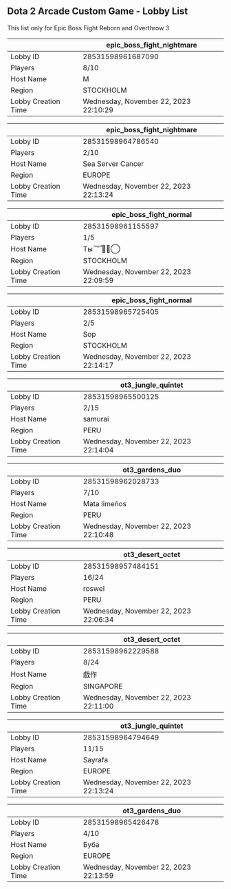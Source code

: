 ## Dota 2 Arcade Custom Game - Lobby List

This list only for Epic Boss Fight Reborn and Overthrow 3

|  | epic_boss_fight_nightmare |
| ------ | ------ |
| Lobby ID | 28531598961687090 |
| Players | 8/10 |
| Host Name | М |
| Region | STOCKHOLM |
| Lobby Creation Time | Wednesday, November 22, 2023 22:10:29 |


|  | epic_boss_fight_nightmare |
| ------ | ------ |
| Lobby ID | 28531598964786540 |
| Players | 2/10 |
| Host Name | Sea Server Cancer |
| Region | EUROPE |
| Lobby Creation Time | Wednesday, November 22, 2023 22:13:24 |


|  | epic_boss_fight_normal |
| ------ | ------ |
| Lobby ID | 28531598961155597 |
| Players | 1/5 |
| Host Name | Ты ⷫ ꙵ ⷣ ⷪ ⷬ⠒̫⃝ |
| Region | STOCKHOLM |
| Lobby Creation Time | Wednesday, November 22, 2023 22:09:59 |


|  | epic_boss_fight_normal |
| ------ | ------ |
| Lobby ID | 28531598965725405 |
| Players | 2/5 |
| Host Name | Sop |
| Region | STOCKHOLM |
| Lobby Creation Time | Wednesday, November 22, 2023 22:14:17 |


|  | ot3_jungle_quintet |
| ------ | ------ |
| Lobby ID | 28531598965500125 |
| Players | 2/15 |
| Host Name | samurai |
| Region | PERU |
| Lobby Creation Time | Wednesday, November 22, 2023 22:14:04 |


|  | ot3_gardens_duo |
| ------ | ------ |
| Lobby ID | 28531598962028733 |
| Players | 7/10 |
| Host Name | Mata limeños |
| Region | PERU |
| Lobby Creation Time | Wednesday, November 22, 2023 22:10:48 |


|  | ot3_desert_octet |
| ------ | ------ |
| Lobby ID | 28531598957484151 |
| Players | 16/24 |
| Host Name | roswel |
| Region | PERU |
| Lobby Creation Time | Wednesday, November 22, 2023 22:06:34 |


|  | ot3_desert_octet |
| ------ | ------ |
| Lobby ID | 28531598962229588 |
| Players | 8/24 |
| Host Name | 戯作 |
| Region | SINGAPORE |
| Lobby Creation Time | Wednesday, November 22, 2023 22:11:00 |


|  | ot3_jungle_quintet |
| ------ | ------ |
| Lobby ID | 28531598964794649 |
| Players | 11/15 |
| Host Name | Sayrafa |
| Region | EUROPE |
| Lobby Creation Time | Wednesday, November 22, 2023 22:13:24 |


|  | ot3_gardens_duo |
| ------ | ------ |
| Lobby ID | 28531598965426478 |
| Players | 4/10 |
| Host Name | Буба |
| Region | EUROPE |
| Lobby Creation Time | Wednesday, November 22, 2023 22:13:59 |



